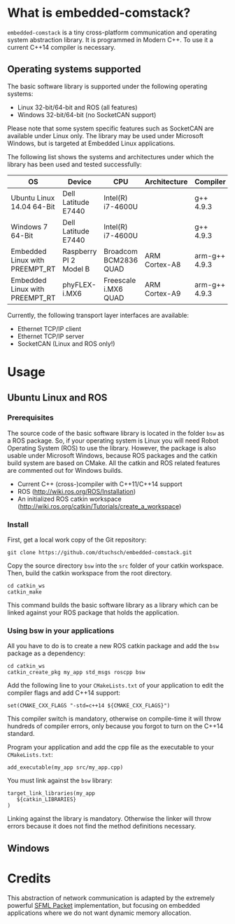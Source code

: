 # What is embedded-comstack?
`embedded-comstack` is a tiny cross-platform communication and operating system abstraction library. It is programmed in Modern C++. To use it a current C++14 compiler is necessary.

## Operating systems supported

The basic software library is supported under the following operating systems:

* Linux 32-bit/64-bit and ROS (all features)
* Windows 32-bit/64-bit (no SocketCAN support)

Please note that some system specific features such as SocketCAN are available under Linux only. The library may be used under Microsoft Windows, but is targeted at Embedded Linux applications.

The following list shows the systems and architectures under which the library has been used and tested successfully:

OS | Device | CPU | Architecture | Compiler
---|--------|-----------|--------------|----------
Ubuntu Linux 14.04 64-Bit | Dell Latitude E7440 | Intel(R) i7-4600U | | g++ 4.9.3
Windows 7 64-Bit | Dell Latitude E7440 | Intel(R) i7-4600U | | g++ 4.9.3
Embedded Linux with PREEMPT_RT | Raspberry PI 2 Model B | Broadcom BCM2836 QUAD | ARM Cortex-A8 | arm-g++ 4.9.3
Embedded Linux with PREEMPT_RT | phyFLEX-i.MX6 | Freescale i.MX6 QUAD | ARM Cortex-A9 | arm-g++ 4.9.3

Currently, the following transport layer interfaces are available:

* Ethernet TCP/IP client
* Ethernet TCP/IP server
* SocketCAN (Linux and ROS only!)

# Usage

## Ubuntu Linux and ROS

### Prerequisites

The source code of the basic software library is located in the folder `bsw` as a ROS package. So, if your operating system is Linux you will need Robot Operating System (ROS) to use the library. However, the package is also usable under Microsoft Windows, because ROS packages and the catkin build system are based on CMake. All the catkin and ROS related features are commented out for Windows builds.

* Current C++ (cross-)compiler with C++11/C++14 support
* ROS (http://wiki.ros.org/ROS/Installation)
* An initialized ROS catkin workspace (http://wiki.ros.org/catkin/Tutorials/create_a_workspace)

### Install

First, get a local work copy of the Git repository:

```shell
git clone https://github.com/dtuchsch/embedded-comstack.git
```

Copy the source directory `bsw` into the `src` folder of your catkin workspace. Then, build the catkin workspace from the root directory.

```
cd catkin_ws
catkin_make
```

This command builds the basic software library as a library which can be linked against your ROS package that holds the application.

### Using bsw in your applications

All you have to do is to create a new ROS catkin package and add the `bsw` package as a dependency:

```shell
cd catkin_ws
catkin_create_pkg my_app std_msgs roscpp bsw
```

Add the following line to your `CMakeLists.txt` of your application to edit the compiler flags and add C++14 support:

```
set(CMAKE_CXX_FLAGS "-std=c++14 ${CMAKE_CXX_FLAGS}")
```

This compiler switch is mandatory, otherwise on compile-time it will throw hundreds of compiler errors, only because you forgot to turn on the C++14 standard.

Program your application and add the cpp file as the executable to your `CMakeLists.txt`:

```
add_executable(my_app src/my_app.cpp)
```

You must link against the `bsw` library:

```
target_link_libraries(my_app
   ${catkin_LIBRARIES}
)
```

Linking against the library is mandatory. Otherwise the linker will throw errors because it does not find the method definitions necessary.

## Windows

# Credits
This abstraction of network communication is adapted by the extremely powerful [SFML Packet](http://www.sfml-dev.org/tutorials/2.3/network-packet.php#problems-that-need-to-be-solved) implementation, but focusing on embedded applications where we do not want dynamic memory allocation.
